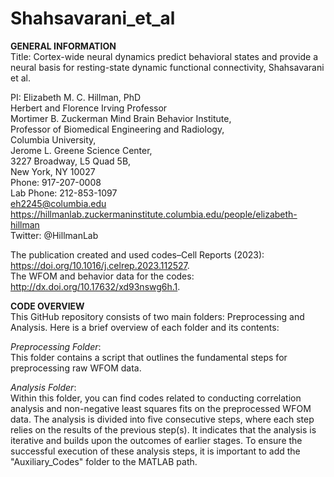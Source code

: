 # Shahsavarani_et_al

**GENERAL INFORMATION**  
Title: Cortex-wide neural dynamics predict behavioral states and provide a neural basis for resting-state dynamic functional connectivity, Shahsavarani et al.  
  
  PI: Elizabeth M. C. Hillman, PhD  
  Herbert and Florence Irving Professor  
  Mortimer B. Zuckerman Mind Brain Behavior Institute,  
  Professor of Biomedical Engineering and Radiology,  
  Columbia University,  
  Jerome L. Greene Science Center,  
  3227 Broadway, L5 Quad 5B,  
  New York, NY 10027  
  Phone: 917-207-0008  
  Lab Phone: 212-853-1097  
  eh2245@columbia.edu  
  https://hillmanlab.zuckermaninstitute.columbia.edu/people/elizabeth-hillman  
  Twitter: @HillmanLab  
    
  The publication created and used codes–Cell Reports (2023): https://doi.org/10.1016/j.celrep.2023.112527.  
  The WFOM and behavior data for the codes: http://dx.doi.org/10.17632/xd93nswg6h.1.  
  
  **CODE OVERVIEW**  
  This GitHub repository consists of two main folders: Preprocessing and Analysis. Here is a brief overview of each folder and its contents:  
  
  _Preprocessing Folder_:  
  This folder contains a script that outlines the fundamental steps for preprocessing raw WFOM data.  
  
  _Analysis Folder_:  
  Within this folder, you can find codes related to conducting correlation analysis and non-negative least squares fits on the preprocessed WFOM data. The analysis is divided into five consecutive steps, where each step relies on the results of the previous step(s). It indicates that the analysis is iterative and builds upon the outcomes of earlier stages.
To ensure the successful execution of these analysis steps, it is important to add the "Auxiliary_Codes" folder to the MATLAB path.
